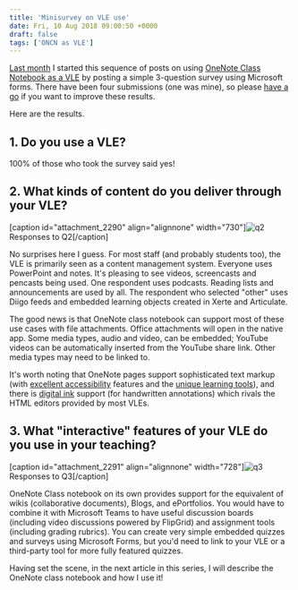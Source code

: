 ```yaml
---
title: 'Minisurvey on VLE use'
date: Fri, 10 Aug 2018 09:00:50 +0000
draft: false
tags: ['ONCN as VLE']
---
```


[Last month](https://blog.cpjobling.net/oncn-as-vle/onenote-class-notebook-your-next-vle/) I started this sequence of posts on using [OneNote Class Notebook as a VLE](https://blog.cpjobling.net/category/oncn-as-vle/) by posting a simple 3-question survey using Microsoft forms. There have been four submissions (one was mine), so please [have a go](https://forms.office.com/Pages/ResponsePage.aspx?id=LrXKu76f1kOi859mxD3yaE7EMaJH6qVOq9ZC4JjYl99URURaTzRQUlhBQjUwUUdJR1BWN1JEMUxFTy4u) if you want to improve these results.

Here are the results.

1\. Do you use a VLE?
---------------------

100% of those who took the survey said yes!

2\. What kinds of content do you deliver through your VLE?
----------------------------------------------------------

\[caption id="attachment\_2290" align="alignnone" width="730"\]![q2](https://blog.cpjobling.net/wp-content/uploads/2018/08/q2.png) Responses to Q2\[/caption\]

No surprises here I guess. For most staff (and probably students too), the VLE is primarily seen as a content management system. Everyone uses PowerPoint and notes. It's pleasing to see videos, screencasts and pencasts being used. One respondent uses podcasts. Reading lists and announcements are used by all. The respondent who selected "other" uses Diigo feeds and embedded learning objects created in Xerte and Articulate.

The good news is that OneNote class notebook can support most of these use cases with file attachments. Office attachments will open in the native app. Some media types, audio and video, can be embedded; YouTube videos can be automatically inserted from the YouTube share link. Other media types may need to be linked to.

It's worth noting that OneNote pages support sophisticated text markup (with [excellent accessibility](https://support.office.com/en-us/article/Accessibility-support-for-OneNote-7edc3c88-ca71-4c01-ba95-e2eee4cfcac2) features and the [unique learning tools](https://support.office.com/en-us/article/Learning-Tools-eff7f7e3-7e21-42f0-a6f1-da7027f98261)), and there is [digital ink](https://support.office.com/en-us/article/Draw-and-write-with-ink-in-Office-6D76C674-7F4B-414D-B67F-B3FFEF6CCF53) support (for handwritten annotations) which rivals the HTML editors provided by most VLEs.

3\. What "interactive" features of your VLE do you use in your teaching?
------------------------------------------------------------------------

\[caption id="attachment\_2291" align="alignnone" width="728"\]![q3](https://blog.cpjobling.net/wp-content/uploads/2018/08/q3.png) Responses to Q3\[/caption\]

OneNote Class notebook on its own provides support for the equivalent of wikis (collaborative documents), Blogs, and ePortfolios. You would have to combine it with Microsoft Teams to have useful discussion boards (including video discussions powered by FlipGrid) and assignment tools (including grading rubrics). You can create very simple embedded quizzes and surveys using Microsoft Forms, but you'd need to link to your VLE or a third-party tool for more fully featured quizzes.

Having set the scene, in the next article in this series, I will describe the OneNote class notebook and how I use it!